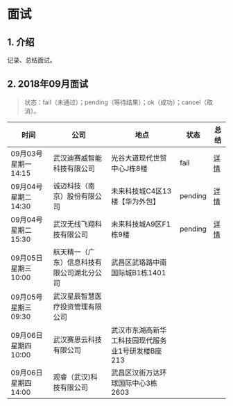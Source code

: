  # 面试

## 1. 介绍

记录、总结面试。

## 2. 2018年09月面试

> 状态：fail（未通过）；pending（等待结果）；ok（成功）；cancel（取消）。

| 时间                     | 公司                                       | 地点                                                | 状态    | 总结                                                   |
| ------------------------ | ------------------------------------------ | --------------------------------------------------- | ------- | ------------------------------------------------------ |
| 09月03号         星期一  14:15 | 武汉迪赛威智能科技有限公司                 | 光谷大道现代世贸中心J栋8楼                          | fail | [详情](./2018/09/03/武汉迪赛威智能科技有限公司.md) |
| 09月04号         星期二  14:30 | 诚迈科技（南京）股份有限公司 | 未来科技城C4区13楼【华为外包】 | pending | [详情](./2018/09/04/诚迈科技（南京）股份有限公司.md) |
| 09月04号         星期二  15:30 | 武汉无线飞翔科技有限公司                   | 未来科技城A9区F1栋9楼                               | pending | [详情](./2018/09/04/武汉无线飞翔科技有限公司.md) |
| 09月05日         星期三   10:00 | 航天精一（广东）信息科技有限公司湖北分公 司 | 武昌区武珞路中南国际城B1栋1401                      |  |                                                        |
| 09月05号         星期三  09:30 | 武汉星辰智慧医疗投资管理有限公司 |  |  | |
| 09月06日         星期四  10:00 | 武汉赛思云科技有限公司 | 武汉市东湖高新华工科技园现代服务业1号研发楼B座213 |  | |
| 09月06日         星期四  14:00 | 观睿（武汉)科技有限公司 | 武昌区汉街万达环球国际中心3栋2603 |  | |


